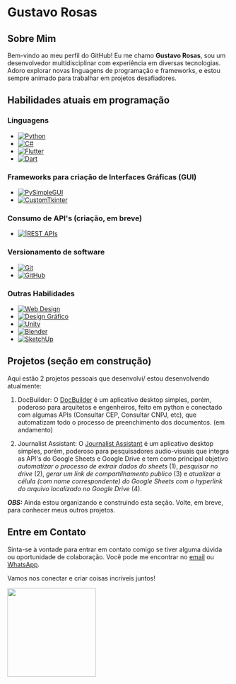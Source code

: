 # Gustavo Rosas

## Sobre Mim
Bem-vindo ao meu perfil do GitHub! Eu me chamo **Gustavo Rosas**, sou um desenvolvedor multidisciplinar com experiência em diversas tecnologias. Adoro explorar novas linguagens de programação e frameworks, e estou sempre animado para trabalhar em projetos desafiadores.

## Habilidades atuais em programação

### Linguagens
- [![Python](https://img.shields.io/badge/python-black?style=for-the-badge&logo=python)](https://github.com/PythonDevBR)
- [![C#](https://img.shields.io/badge/c%23-black?style=for-the-badge&logo=csharp)](https://github.com/PythonDevBR)
- [![Flutter](https://img.shields.io/badge/flutter-black?style=for-the-badge&logo=flutter)](https://github.com/PythonDevBR)
- [![Dart](https://img.shields.io/badge/dart-black?style=for-the-badge&logo=dart)](https://github.com/PythonDevBR)


### Frameworks para criação de Interfaces Gráficas (GUI)
- [![PySimpleGUI](https://img.shields.io/badge/pysimplegui-black?style=for-the-badge&logo=python)](https://github.com/PythonDevBR)
- [![CustomTkinter](https://img.shields.io/badge/customtkinter-black?style=for-the-badge&logo=python)](https://github.com/PythonDevBR)

### Consumo de API's (criação, em breve)
- [![|REST APIs](https://img.shields.io/badge/rest_apis-black?style=for-the-badge&logo=api)](https://github.com/PythonDevBR)

### Versionamento de software
- [![Git](https://img.shields.io/badge/git-black?style=for-the-badge&logo=git)](https://github.com/PythonDevBR)
- [![GitHub](https://img.shields.io/badge/github-black?style=for-the-badge&logo=github)](https://github.com/PythonDevBR)

### Outras Habilidades
- [![Web Design](https://img.shields.io/badge/web_design-black?style=for-the-badge&logo=web)](https://github.com/PythonDevBR)
- [![Design Gráfico](https://img.shields.io/badge/design_gr%C3%A1fico-black?style=for-the-badge&logo=adobe)](https://github.com/PythonDevBR)
- [![Unity](https://img.shields.io/badge/Unity-black?style=for-the-badge&logo=unity)](https://github.com/PythonDevBR)
- [![Blender](https://img.shields.io/badge/Blender-black?style=for-the-badge&logo=blender)](https://github.com/PythonDevBR)
- [![SketchUp](https://img.shields.io/badge/SketchUp-black?style=for-the-badge&logo=sketchup)](https://github.com/PythonDevBR)




## Projetos (seção em construção)
Aqui estão 2 projetos pessoais que desenvolvi/ estou desenvolvendo atualmente:

1. DocBuilder: 
   O [DocBuilder](https://github.com/PythonDevBR/DocBuilder#docbuilder---app-de-preenchimento-autom%C3%A1tico-de-documentos) é um aplicativo desktop simples, porém, poderoso para arquitetos e engenheiros, feito em python e conectado com algumas APIs (Consultar CEP, Consultar CNPJ, etc), que automatizam todo o processo de preenchimento dos documentos. (em andamento)

2. Journalist Assistant: O [Journalist Assistant](https://github.com/PythonDevBR/DocBuilder#docbuilder---app-de-preenchimento-autom%C3%A1tico-de-documentos) é um aplicativo desktop simples, porém, poderoso para pesquisadores audio-visuais que integra as API's do Google Sheets e Google Drive e tem como principal objetivo _automatizar o processo de extrair dados do sheets_ (1), _pesquisar no drive_ (2), _gerar um link de compartilhamento publico_ (3) e _atualizar a célula (com nome correspondente) do Google Sheets com o hyperlink do arquivo localizado no Google Drive_ (4).

***OBS:*** Ainda estou organizando e construindo esta seção. Volte, em breve, para conhecer meus outros projetos.

## Entre em Contato
Sinta-se à vontade para entrar em contato comigo se tiver alguma dúvida ou oportunidade de colaboração. Você pode me encontrar no [email](mailto:python.dev.br@gmail.com) ou [WhatsApp](https://api.whatsapp.com/send?phone=11966593807).

Vamos nos conectar e criar coisas incríveis juntos!

<img src="https://media1.giphy.com/media/v1.Y2lkPTc5MGI3NjExNDEwMjhhN2JhZDM2YThhOGNjYzdjMThkZGY1ZGQyZjhlYjRmNWM0ZCZlcD12MV9pbnRlcm5hbF9naWZzX2dpZklkJmN0PXM/lnaoFgGrDHnivdu5Bc/giphy.gif" width="200px"></h1>

